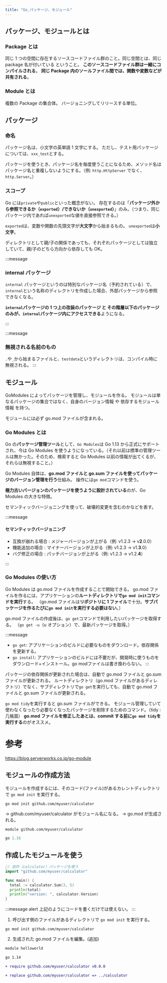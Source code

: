 ```yaml
---
title: "Go_パッケージ、モジュール"
---
```


## パッケージ、モジュールとは

### Package とは

同じ 1 つの空間に存在するソースコードファイル群のこと。同じ空間とは、同じ package 名が付いている ということ。
**このソースコードファイル群は一緒にコンパイルされる**。
**同じ Package 内のソールファイル間では、関数や変数などが共有される**。

### Module とは

複数の Package の集合体。
バージョニングしてリリースする単位。

## パッケージ

### 命名

パッケージ名は、小文字の英単語 1 文字にする。
ただし、テスト用パッケージについては、`xxx_test`とする。

パッケージを使うとき、パッケージ名を毎度使うことになるため、メソッド名はパッケージ名と重複しないようにする。（例: `http.HttpServer` でなく、`http.Server`。）

### スコープ

Go には`private`や`public`といった概念がない。
存在するのは「**パッケージ外から参照できるか（`exported`）/できないか（`unexported`）**」のみ。（つまり、同じパッケージ内であれば`unexported`な値を直接参照できる。）

`exported`は、変数や関数の先頭文字が**大文字**から始まるもの。
`unexported`は**小文字**。

ディレクトリとして親/子の関係であっても、それぞれパッケージとしては独立していて、親/子のどちら方向から依存しても OK。

:::message

### internal パッケージ

`internal` パッケージというのは特別なパッケージ名（予約されている）で、`internal`という名称のディレクトリを作成した場合、外部パッケージから参照できなくなる。

**`internal`パッケージの 1 つ上の改装のパッケージ と その階層以下のパッケージ のみが、`internal`パッケージ内にアクセスできる**ようになる。

:::

:::message

### 無視される名前のもの

`.`や`_`から始まるファイルと、`testdata`というディレクトリは、コンパイル時に無視される。
:::

## モジュール

GoModules によってパッケージを管理し、モジュールを作る。
モジュールは単なるパッケージの集合ではなく、自身のバージョン情報 や 依存するモジュール情報 を持つ。

モジュールには必ず go.mod ファイルが含まれる。

### Go Modules とは

Go の**パッケージ管理ツール**として、`Go Modules`は Go 1.13 から正式にサポートされ、今は Go Modules を使うようになっている。（それ以前は標準の管理ツールは無かった。そのため、検索すると Go Modules 以前の情報が出てくるが、それらは無視すること。）

Go Modules 自体は、**go.mod ファイルと go.sum ファイルを使ってパッケージのバージョン管理を行う**仕組み。
操作には`go mod`コマンドを使う。

**極力古いバージョンのパッケージを使うように設計されている**のが、Go Modules の大きな特徴。

セマンティックバージョニングを使って、破壊的変更を含むのかなどを表す。

:::message

#### セマンティックバージョニング

- 互換が崩れる場合 : メジャーバージョンが上がる（例: v1.2.3 → v**2**.0.0）
- 機能追加の場合 : マイナーバージョンが上がる（例: v1.2.3 → v1.**3**.0）
- バグ修正の場合 : パッチバージョンが上がる（例: v1.2.3 → v1.2.**4**）

:::

### Go Modules の使い方

Go Modules は go.mod ファイルを作成することで開始できる。
go.mod ファイルを作るには、アプリケーションの**ルートディレクトリで`go mod init`コマンドを実行**する。
（go.mod ファイルは**リポジトリに 1 ファイル**で十分。**サブパッケージを作るたびに`go mod init`を実行する必要はない**。）

go.mod ファイルの作成後は、`go get`コマンドで利用したいパッケージを取得する。
（`go get -u`（u オプション）で、最新パッケージを取得。）

:::message
- `go get`: アプリケーションのビルドに必要なものをダウンロード。依存関係を更新する。
- `go install`: アプリケーションのビルドには不要だが、開発時に使うものをダウンロード+インストール。go modファイルは書き換わらない。
:::

パッケージの依存関係が更新された場合は、自動で go.mod ファイルと go.sum ファイルが更新される。
ルートディレクトリ（go.mod ファイルがあるディレクトリ）でなく、サブディレクトリで`go get`を実行しても、自動で go.mod ファイルと go.sum ファイルが更新される。

`go mod tidy`を実行すると go.sum ファイルができる。
モジュール管理していて使わなくなったり必要なくなったパッケージを削除するためのコマンド。（tidy : 几帳面）
**go.mod ファイルを修正したあとは、commit する前に`go mod tidy`を実行する**のがオススメ。

# 参考

https://blog.serverworks.co.jp/go-module

## モジュールの作成方法

モジュールを作成するには、そのコード(ファイル)があるカレントディレクトリで `go mod init` を実行する。

```
go mod init github.com/myuser/calculator
```

→ github.com/myuser/calculator がモジュール名になる。
→ go.mod が生成される。

```go:go.mod
module github.com/myuser/calculator

go 1.16
```

## 作成したモジュールを使う

```go
// 自作（calculator）パッケージを使う
import "github.com/myuser/calculator"

func main() {
  total := calculator.Sum(3, 5)
  println(total)
  println("version: ", calculator.Version)
}
```

:::message alert
上記のようにコードを書くだけでは使えない。
:::

1. 呼び出す側のファイルがあるディレクトリで `go mod init` を実行する。

```
go mod init github.com/myuser/calculator
```

2. 生成された go.mod ファイルを編集。(追加)

```diff go:go.mod
module helloworld

go 1.14

+ require github.com/myuser/calculator v0.0.0

+ replace github.com/myuser/calculator => ../calculator
```
